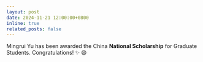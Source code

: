 ```yaml
---
layout: post
date: 2024-11-21 12:00:00+0800
inline: true
related_posts: false
---
```


Mingrui Yu has been awarded the China **National Scholarship** for Graduate Students. Congratulations! :sparkles: :smile:
